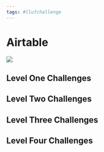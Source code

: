 ```yaml
---
tags: #llufchallenge
---
```



# Airtable

![](https://i.imgur.com/XHz3NBf.png)


## Level One Challenges 

## Level Two Challenges 

## Level Three Challenges 

## Level Four Challenges 